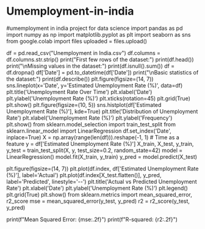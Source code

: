 # Umemployment-in-india
#umemployment in india project for data science 
import pandas as pd
import numpy as np
import matplotlib.pyplot as plt
import seaborn as sns
from google.colab import files
uploaded = files.upload()

df = pd.read_csv("Unemployment in India.csv")
df.columns = df.columns.str.strip()
print("First few rows of the dataset:")
print(df.head())
print("\nMissing values in the dataset:")
print(df.isnull().sum())
df = df.dropna()
df['Date'] = pd.to_datetime(df['Date'])
print("\nBasic statistics of the dataset:")
print(df.describe())
plt.figure(figsize=(14, 7))
sns.lineplot(x='Date', y='Estimated Unemployment Rate (%)', data=df)
plt.title('Unemployment Rate Over Time')
plt.xlabel('Date')
plt.ylabel('Unemployment Rate (%)')
plt.xticks(rotation=45)
plt.grid(True)
plt.show()
plt.figure(figsize=(10, 5))
sns.histplot(df['Estimated Unemployment Rate (%)'], kde=True)
plt.title('Distribution of Unemployment Rate')
plt.xlabel('Unemployment Rate (%)')
plt.ylabel('Frequency')
plt.show()
from sklearn.model_selection import train_test_split
from sklearn.linear_model import LinearRegression
df.set_index('Date', inplace=True)
X = np.array(range(len(df))).reshape(-1, 1)  # Time as a feature
y = df['Estimated Unemployment Rate (%)']
X_train, X_test, y_train, y_test = train_test_split(X, y, test_size=0.2, random_state=42)
model = LinearRegression()
model.fit(X_train, y_train)
y_pred = model.predict(X_test)

plt.figure(figsize=(14, 7))
plt.plot(df.index, df['Estimated Unemployment Rate (%)'], label='Actual')
plt.plot(df.index[X_test.flatten()], y_pred, label='Predicted', linestyle='--')
plt.title('Actual vs Predicted Unemployment Rate')
plt.xlabel('Date')
plt.ylabel('Unemployment Rate (%)')
plt.legend()
plt.grid(True)
plt.show()
from sklearn.metrics import mean_squared_error, r2_score
mse = mean_squared_error(y_test, y_pred)
r2 = r2_score(y_test, y_pred)

print(f"Mean Squared Error: {mse:.2f}")
print(f"R-squared: {r2:.2f}")
